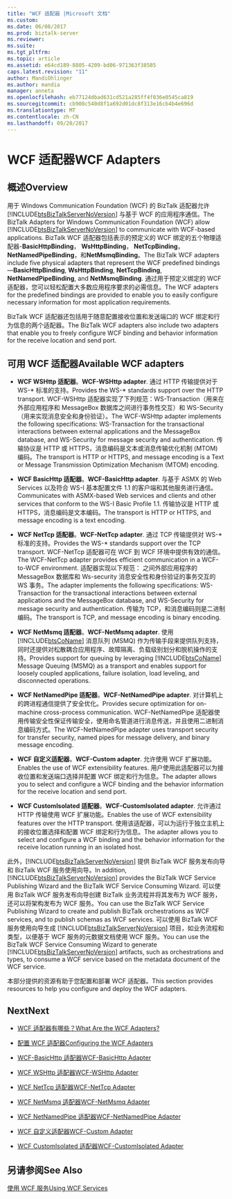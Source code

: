 ```yaml
---
title: "WCF 适配器 |Microsoft 文档"
ms.custom: 
ms.date: 06/08/2017
ms.prod: biztalk-server
ms.reviewer: 
ms.suite: 
ms.tgt_pltfrm: 
ms.topic: article
ms.assetid: e64cd189-8805-4209-bd06-971363f38585
caps.latest.revision: "11"
author: MandiOhlinger
ms.author: mandia
manager: anneta
ms.openlocfilehash: eb77124dbad631cd521a285ff4f036e0545ca819
ms.sourcegitcommit: cb908c540d8f1a692d01dc8f313e16cb4b4e696d
ms.translationtype: MT
ms.contentlocale: zh-CN
ms.lasthandoff: 09/20/2017
---
```

# <a name="wcf-adapters"></a><span data-ttu-id="406dd-102">WCF 适配器</span><span class="sxs-lookup"><span data-stu-id="406dd-102">WCF Adapters</span></span>

## <a name="overview"></a><span data-ttu-id="406dd-103">概述</span><span class="sxs-lookup"><span data-stu-id="406dd-103">Overview</span></span>
<span data-ttu-id="406dd-104">用于 Windows Communication Foundation (WCF) 的 BizTalk 适配器允许 [!INCLUDE[btsBizTalkServerNoVersion](../includes/btsbiztalkservernoversion-md.md)] 与基于 WCF 的应用程序通信。</span><span class="sxs-lookup"><span data-stu-id="406dd-104">The BizTalk Adapters for Windows Communication Foundation (WCF) allow  [!INCLUDE[btsBizTalkServerNoVersion](../includes/btsbiztalkservernoversion-md.md)] to communicate with WCF-based applications.</span></span> <span data-ttu-id="406dd-105">BizTalk WCF 适配器包括表示的预定义的 WCF 绑定的五个物理适配器-**BasicHttpBinding**， **WsHttpBinding**， **NetTcpBinding**， **NetNamedPipeBinding**，和**NetMsmqBinding**。</span><span class="sxs-lookup"><span data-stu-id="406dd-105">The BizTalk WCF adapters include five physical adapters that represent the WCF predefined bindings—**BasicHttpBinding**, **WsHttpBinding**, **NetTcpBinding**, **NetNamedPipeBinding**, and **NetMsmqBinding**.</span></span> <span data-ttu-id="406dd-106">通过用于预定义绑定的 WCF 适配器，您可以轻松配置大多数应用程序要求的必需信息。</span><span class="sxs-lookup"><span data-stu-id="406dd-106">The WCF adapters for the predefined bindings are provided to enable you to easily configure necessary information for most application requirements.</span></span>  
  
 <span data-ttu-id="406dd-107">BizTalk WCF 适配器还包括用于随意配置接收位置和发送端口的 WCF 绑定和行为信息的两个适配器。</span><span class="sxs-lookup"><span data-stu-id="406dd-107">The BizTalk WCF adapters also include two adapters that enable you to freely configure WCF binding and behavior information for the receive location and send port.</span></span>  

## <a name="available-wcf-adapters"></a><span data-ttu-id="406dd-108">可用 WCF 适配器</span><span class="sxs-lookup"><span data-stu-id="406dd-108">Available WCF adapters</span></span>
    
-   <span data-ttu-id="406dd-109">**WCF WSHttp 适配器**。</span><span class="sxs-lookup"><span data-stu-id="406dd-109">**WCF-WSHttp adapter**.</span></span> <span data-ttu-id="406dd-110">通过 HTTP 传输提供对于 WS-* 标准的支持。</span><span class="sxs-lookup"><span data-stu-id="406dd-110">Provides the WS-* standards support over the HTTP transport.</span></span> <span data-ttu-id="406dd-111">WCF-WSHttp 适配器实现了下列规范：WS-Transaction（用来在外部应用程序和 MessageBox 数据库之间进行事务性交互）和 WS-Security（用来实现消息安全和身份验证）。</span><span class="sxs-lookup"><span data-stu-id="406dd-111">The WCF-WSHttp adapter implements the following specifications: WS-Transaction for the transactional interactions between external applications and the MessageBox database, and WS-Security for message security and authentication.</span></span> <span data-ttu-id="406dd-112">传输协议是 HTTP 或 HTTPS，消息编码是文本或消息传输优化机制 (MTOM) 编码。</span><span class="sxs-lookup"><span data-stu-id="406dd-112">The transport is HTTP or HTTPS, and message encoding is a Text or Message Transmission Optimization Mechanism (MTOM) encoding.</span></span>  
  
-   <span data-ttu-id="406dd-113">**WCF BasicHttp 适配器**。</span><span class="sxs-lookup"><span data-stu-id="406dd-113">**WCF-BasicHttp adapter**.</span></span> <span data-ttu-id="406dd-114">与基于 ASMX 的 Web Services 以及符合 WS-I 基本配置文件 1.1 的客户端和其他服务进行通信。</span><span class="sxs-lookup"><span data-stu-id="406dd-114">Communicates with ASMX-based Web services and clients and other services that conform to the WS-I Basic Profile 1.1.</span></span> <span data-ttu-id="406dd-115">传输协议是 HTTP 或 HTTPS，消息编码是文本编码。</span><span class="sxs-lookup"><span data-stu-id="406dd-115">The transport is HTTP or HTTPS, and message encoding is a text encoding.</span></span>  
  
-   <span data-ttu-id="406dd-116">**WCF NetTcp 适配器**。</span><span class="sxs-lookup"><span data-stu-id="406dd-116">**WCF-NetTcp adapter**.</span></span> <span data-ttu-id="406dd-117">通过 TCP 传输提供对 WS-* 标准的支持。</span><span class="sxs-lookup"><span data-stu-id="406dd-117">Provides the WS-* standards support over the TCP transport.</span></span> <span data-ttu-id="406dd-118">WCF-NetTcp 适配器可在 WCF 到 WCF 环境中提供有效的通信。</span><span class="sxs-lookup"><span data-stu-id="406dd-118">The WCF-NetTcp adapter provides efficient communication in a WCF-to-WCF environment.</span></span> <span data-ttu-id="406dd-119">适配器实现以下规范： 之间外部应用程序的 MessageBox 数据库和 Ws-security 消息安全性和身份验证的事务交互的 WS 事务。</span><span class="sxs-lookup"><span data-stu-id="406dd-119">The adapter implements the following specifications: WS-Transaction for the transactional interactions between external applications and the MessageBox database, and WS-Security for message security and authentication.</span></span> <span data-ttu-id="406dd-120">传输为 TCP，和消息编码则是二进制编码。</span><span class="sxs-lookup"><span data-stu-id="406dd-120">The transport is TCP, and message encoding is binary encoding.</span></span>  
  
-   <span data-ttu-id="406dd-121">**WCF NetMsmq 适配器**。</span><span class="sxs-lookup"><span data-stu-id="406dd-121">**WCF-NetMsmq adapter**.</span></span> <span data-ttu-id="406dd-122">使用 [!INCLUDE[btsCoName](../includes/btsconame-md.md)] 消息队列 (MSMQ) 作为传输手段来提供队列支持，同时还提供对松散耦合应用程序、故障隔离、负载级别划分和脱机操作的支持。</span><span class="sxs-lookup"><span data-stu-id="406dd-122">Provides support for queuing by leveraging [!INCLUDE[btsCoName](../includes/btsconame-md.md)] Message Queuing (MSMQ) as a transport and enables support for loosely coupled applications, failure isolation, load leveling, and disconnected operations.</span></span>  
  
-   <span data-ttu-id="406dd-123">**WCF NetNamedPipe 适配器**。</span><span class="sxs-lookup"><span data-stu-id="406dd-123">**WCF-NetNamedPipe adapter**.</span></span> <span data-ttu-id="406dd-124">对计算机上的跨进程通信提供了安全优化。</span><span class="sxs-lookup"><span data-stu-id="406dd-124">Provides secure optimization for on-machine cross-process communication.</span></span> <span data-ttu-id="406dd-125">WCF-NetNamedPipe 适配器使用传输安全性保证传输安全，使用命名管道进行消息传送，并且使用二进制消息编码方式。</span><span class="sxs-lookup"><span data-stu-id="406dd-125">The WCF-NetNamedPipe adapter uses transport security for transfer security, named pipes for message delivery, and binary message encoding.</span></span>  
  
-   <span data-ttu-id="406dd-126">**WCF 自定义适配器**。</span><span class="sxs-lookup"><span data-stu-id="406dd-126">**WCF-Custom adapter**.</span></span> <span data-ttu-id="406dd-127">允许使用 WCF 扩展功能。</span><span class="sxs-lookup"><span data-stu-id="406dd-127">Enables the use of WCF extensibility features.</span></span> <span data-ttu-id="406dd-128">用户使用此适配器可以为接收位置和发送端口选择并配置 WCF 绑定和行为信息。</span><span class="sxs-lookup"><span data-stu-id="406dd-128">The adapter allows you to select and configure a WCF binding and the behavior information for the receive location and send port.</span></span>  
  
-   <span data-ttu-id="406dd-129">**WCF CustomIsolated 适配器**。</span><span class="sxs-lookup"><span data-stu-id="406dd-129">**WCF-CustomIsolated adapter**.</span></span> <span data-ttu-id="406dd-130">允许通过 HTTP 传输使用 WCF 扩展功能。</span><span class="sxs-lookup"><span data-stu-id="406dd-130">Enables the use of WCF extensibility features over the HTTP transport.</span></span> <span data-ttu-id="406dd-131">使用该适配器，可以为运行于独立主机上的接收位置选择和配置 WCF 绑定和行为信息。</span><span class="sxs-lookup"><span data-stu-id="406dd-131">The adapter allows you to select and configure a WCF binding and the behavior information for the receive location running in an isolated host.</span></span>  
  
 <span data-ttu-id="406dd-132">此外，[!INCLUDE[btsBizTalkServerNoVersion](../includes/btsbiztalkservernoversion-md.md)] 提供 BizTalk WCF 服务发布向导和 BizTalk WCF 服务使用向导。</span><span class="sxs-lookup"><span data-stu-id="406dd-132">In addition, [!INCLUDE[btsBizTalkServerNoVersion](../includes/btsbiztalkservernoversion-md.md)] provides the BizTalk WCF Service Publishing Wizard and the BizTalk WCF Service Consuming Wizard.</span></span> <span data-ttu-id="406dd-133">可以使用 BizTalk WCF 服务发布向导创建 BizTalk 业务流程并将其发布为 WCF 服务，还可以将架构发布为 WCF 服务。</span><span class="sxs-lookup"><span data-stu-id="406dd-133">You can use the BizTalk WCF Service Publishing Wizard to create and publish BizTalk orchestrations as WCF services, and to publish schemas as WCF services.</span></span> <span data-ttu-id="406dd-134">可以使用 BizTalk WCF 服务使用向导生成 [!INCLUDE[btsBizTalkServerNoVersion](../includes/btsbiztalkservernoversion-md.md)] 项目，如业务流程和类型，以便基于 WCF 服务的元数据文档使用 WCF 服务。</span><span class="sxs-lookup"><span data-stu-id="406dd-134">You can use the BizTalk WCF Service Consuming Wizard to generate [!INCLUDE[btsBizTalkServerNoVersion](../includes/btsbiztalkservernoversion-md.md)] artifacts, such as orchestrations and types, to consume a WCF service based on the metadata document of the WCF service.</span></span>  
  
 <span data-ttu-id="406dd-135">本部分提供的资源有助于您配置和部署 WCF 适配器。</span><span class="sxs-lookup"><span data-stu-id="406dd-135">This section provides resources to help you configure and deploy the WCF adapters.</span></span>  
  
## <a name="next"></a><span data-ttu-id="406dd-136">Next</span><span class="sxs-lookup"><span data-stu-id="406dd-136">Next</span></span> 
  
-   [<span data-ttu-id="406dd-137">WCF 适配器有哪些？</span><span class="sxs-lookup"><span data-stu-id="406dd-137">What Are the WCF Adapters?</span></span>](../core/what-are-the-wcf-adapters.md)  
  
-   [<span data-ttu-id="406dd-138">配置 WCF 适配器</span><span class="sxs-lookup"><span data-stu-id="406dd-138">Configuring the WCF Adapters</span></span>](../core/configuring-the-wcf-adapters.md)  
  
-   [<span data-ttu-id="406dd-139">WCF-BasicHttp 适配器</span><span class="sxs-lookup"><span data-stu-id="406dd-139">WCF-BasicHttp Adapter</span></span>](../core/wcf-basichttp-adapter.md)  
  
-   [<span data-ttu-id="406dd-140">WCF WSHttp 适配器</span><span class="sxs-lookup"><span data-stu-id="406dd-140">WCF-WSHttp Adapter</span></span>](../core/wcf-wshttp-adapter.md)  
  
-   [<span data-ttu-id="406dd-141">WCF NetTcp 适配器</span><span class="sxs-lookup"><span data-stu-id="406dd-141">WCF-NetTcp Adapter</span></span>](../core/wcf-nettcp-adapter.md)  
  
-   [<span data-ttu-id="406dd-142">WCF NetMsmq 适配器</span><span class="sxs-lookup"><span data-stu-id="406dd-142">WCF-NetMsmq Adapter</span></span>](../core/wcf-netmsmq-adapter.md)  
  
-   [<span data-ttu-id="406dd-143">WCF NetNamedPipe 适配器</span><span class="sxs-lookup"><span data-stu-id="406dd-143">WCF-NetNamedPipe Adapter</span></span>](../core/wcf-netnamedpipe-adapter.md)  
  
-   [<span data-ttu-id="406dd-144">WCF 自定义适配器</span><span class="sxs-lookup"><span data-stu-id="406dd-144">WCF-Custom Adapter</span></span>](../core/wcf-custom-adapter.md)  
  
-   [<span data-ttu-id="406dd-145">WCF CustomIsolated 适配器</span><span class="sxs-lookup"><span data-stu-id="406dd-145">WCF-CustomIsolated Adapter</span></span>](../core/wcf-customisolated-adapter.md)  
  
## <a name="see-also"></a><span data-ttu-id="406dd-146">另请参阅</span><span class="sxs-lookup"><span data-stu-id="406dd-146">See Also</span></span>  
 [<span data-ttu-id="406dd-147">使用 WCF 服务</span><span class="sxs-lookup"><span data-stu-id="406dd-147">Using WCF Services</span></span>](../core/using-wcf-services.md)   